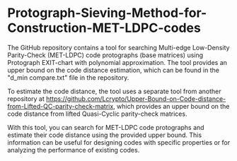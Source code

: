 # Protograph-Sieving-Method-for-Construction-MET-LDPC-codes
The GitHub repository contains a tool for searching Multi-edge Low-Density Parity-Check (MET-LDPC) code protographs (base matrices) using Protograph EXIT-chart with polynomial approximation. The tool provides an upper bound on the code distance estimation, which can be found in the "d_min compare.txt" file in the repository.

To estimate the code distance, the tool uses a separate tool from another repository at https://github.com/Lcrypto/Upper-Bound-on-Code-distance-from-Lifted-QC-parity-check-matrix, which provides an upper bound on the code distance from lifted Quasi-Cyclic parity-check matrices.

With this tool, you can search for MET-LDPC code protographs and estimate their code distance using the provided upper bound. This information can be useful for designing codes with specific properties or for analyzing the performance of existing codes.

